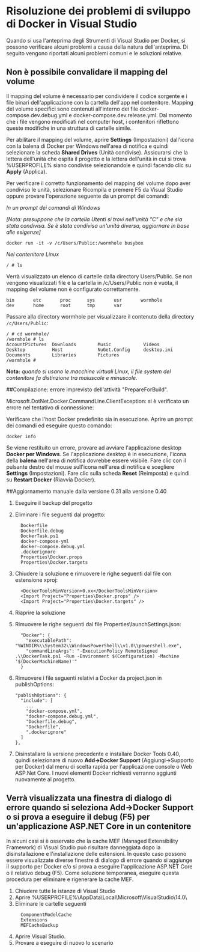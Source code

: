 <properties
   pageTitle="Risoluzione dei problemi client Docker in Windows con Visual Studio | Microsoft Azure"
   description="Risoluzione dei problemi che si verificano quando si usa Visual Studio per creare e distribuire app Web in Docker su Windows mediante Visual Studio."
   services="azure-container-service"
   documentationCenter="na"
   authors="mlearned"
   manager="douge"
   editor="" />
<tags
   ms.service="multiple"
   ms.devlang="dotnet"
   ms.topic="article"
   ms.tgt_pltfrm="na"
   ms.workload="multiple"
   ms.date="06/08/2016"
   ms.author="allclark" />

# Risoluzione dei problemi di sviluppo di Docker in Visual Studio

Quando si usa l'anteprima degli Strumenti di Visual Studio per Docker, si possono verificare alcuni problemi a causa della natura dell'anteprima. Di seguito vengono riportati alcuni problemi comuni e le soluzioni relative.


## Non è possibile convalidare il mapping del volume
Il mapping del volume è necessario per condividere il codice sorgente e i file binari dell'applicazione con la cartella dell'app nel contenitore. Mapping del volume specifici sono contenuti all'interno dei file docker-compose.dev.debug.yml e docker-compose.dev.release.yml. Dal momento che i file vengono modificati nel computer host, i contenitori riflettono queste modifiche in una struttura di cartelle simile.

Per abilitare il mapping del volume, aprire **Settings** (Impostazioni) dall'icona con la balena di Docker per Windows nell'area di notifica e quindi selezionare la scheda **Shared Drives** (Unità condivise). Assicurarsi che la lettera dell'unità che ospita il progetto e la lettera dell'unità in cui si trova %USERPROFILE% siano condivise selezionandole e quindi facendo clic su **Apply** (Applica).

Per verificare il corretto funzionamento del mapping del volume dopo aver condiviso le unità, selezionare Ricompila e premere F5 da Visual Studio oppure provare l'operazione seguente da un prompt dei comandi:

*In un prompt dei comandi di Windows*

*[Nota: presuppone che la cartella Utenti si trovi nell'unità "C" e che sia stata condivisa. Se è stata condivisa un'unità diversa, aggiornare in base alle esigenze]*
```
docker run -it -v /c/Users/Public:/wormhole busybox
```

*Nel contenitore Linux*

```
/ # ls
```

Verrà visualizzato un elenco di cartelle dalla directory Users/Public. Se non vengono visualizzati file e la cartella in /c/Users/Public non è vuota, il mapping del volume non è configurato correttamente.

```
bin       etc       proc      sys       usr       wormhole
dev       home      root      tmp       var
```

Passare alla directory wormhole per visualizzare il contenuto della directory `/c/Users/Public`:

```
/ # cd wormhole/
/wormhole # ls
AccountPictures  Downloads        Music            Videos
Desktop          Host             NuGet.Config     desktop.ini
Documents        Libraries        Pictures
/wormhole #
```

**Nota:** *quando si usano le macchine virtuali Linux, il file system del contenitore fa distinzione tra maiuscole e minuscole.*

##Compilazione: errore imprevisto dell'attività "PrepareForBuild".

Microsoft.DotNet.Docker.CommandLine.ClientException: si è verificato un errore nel tentativo di connessione:

Verificare che l'host Docker predefinito sia in esecuzione. Aprire un prompt dei comandi ed eseguire questo comando:

```
docker info
```

Se viene restituito un errore, provare ad avviare l'applicazione desktop **Docker per Windows**. Se l'applicazione desktop è in esecuzione, l'icona della **balena** nell'area di notifica dovrebbe essere visibile. Fare clic con il pulsante destro del mouse sull'icona nell'area di notifica e scegliere **Settings** (Impostazioni). Fare clic sulla scheda **Reset** (Reimposta) e quindi su **Restart Docker** (Riavvia Docker).

##Aggiornamento manuale dalla versione 0.31 alla versione 0.40


1. Eseguire il backup del progetto
1. Eliminare i file seguenti dal progetto:

    ```
      Dockerfile
      Dockerfile.debug
      DockerTask.ps1
      docker-compose-yml
      docker-compose.debug.yml
      .dockerignore
      Properties\Docker.props
      Properties\Docker.targets
    ```

1. Chiudere la soluzione e rimuovere le righe seguenti dal file con estensione xproj:

    ```
      <DockerToolsMinVersion>0.xx</DockerToolsMinVersion>
      <Import Project="Properties\Docker.props" />
      <Import Project="Properties\Docker.targets" />
    ```

1. Riaprire la soluzione
1. Rimuovere le righe seguenti dal file Properties\\launchSettings.json:

    ```
      "Docker": {
        "executablePath": "%WINDIR%\\System32\\WindowsPowerShell\\v1.0\\powershell.exe",
        "commandLineArgs": "-ExecutionPolicy RemoteSigned .\\DockerTask.ps1 -Run -Environment $(Configuration) -Machine '$(DockerMachineName)'"
      }
    ```

1. Rimuovere i file seguenti relativi a Docker da project.json in publishOptions:

    ```
    "publishOptions": {
      "include": [
        ...
        "docker-compose.yml",
        "docker-compose.debug.yml",
        "Dockerfile.debug",
        "Dockerfile",
        ".dockerignore"
      ]
    },
    ```

1. Disinstallare la versione precedente e installare Docker Tools 0.40, quindi selezionare di nuovo **Add->Docker Support** (Aggiungi->Supporto per Docker) dal menu di scelta rapida per l'applicazione console o Web ASP.Net Core. I nuovi elementi Docker richiesti verranno aggiunti nuovamente al progetto.

## Verrà visualizzata una finestra di dialogo di errore quando si seleziona **Add->Docker Support** o si prova a eseguire il debug (F5) per un'applicazione ASP.NET Core in un contenitore

In alcuni casi si è osservato che la cache MEF (Managed Extensibility Framework) di Visual Studio può risultare danneggiata dopo la disinstallazione e l'installazione delle estensioni. In questo caso possono essere visualizzate diverse finestre di dialogo di errore quando si aggiunge il supporto per Docker e/o si prova a eseguire l'applicazione ASP.NET Core o il relativo debug (F5). Come soluzione temporanea, eseguire questa procedura per eliminare e rigenerare la cache MEF.

1. Chiudere tutte le istanze di Visual Studio
1. Aprire %USERPROFILE%\\AppData\\Local\\Microsoft\\VisualStudio\\14.0\\
1. Eliminare le cartelle seguenti
     ```
       ComponentModelCache
       Extensions
       MEFCacheBackup
    ```
1. Aprire Visual Studio.
1. Provare a eseguire di nuovo lo scenario

<!---HONumber=AcomDC_0921_2016-->